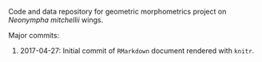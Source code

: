 Code and data repository for geometric morphometrics project on *Neonympha mitchellii* wings. 


Major commits:

1. 2017-04-27: Initial commit of `RMarkdown` document rendered with `knitr`.

